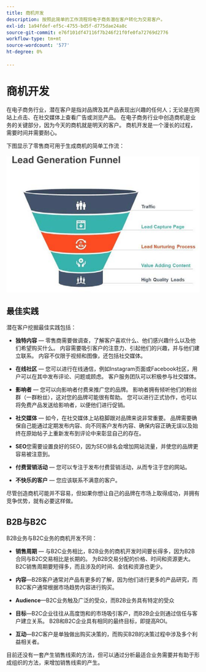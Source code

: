 ```yaml
---
title: 商机开发
description: 按照此简单的工作流程将电子商务潜在客户转化为交易客户。
exl-id: 1a94fdef-ef5c-4755-bd5f-d775dae24a8c
source-git-commit: e76f101df47116f7b246f21f0fe0fa72769d2776
workflow-type: tm+mt
source-wordcount: '577'
ht-degree: 0%

---
```


# 商机开发

在电子商务行业，潜在客户是指对品牌及其产品表现出兴趣的任何人；无论是在网站上点击、在社交媒体上查看广告或浏览产品。 在电子商务行业中创造商机是业务的关键部分，因为今天的商机就是明天的客户。 商机开发是一个漫长的过程，需要时间并需要耐心。

下图显示了零售商可用于生成商机的简单工作流：

![商机开发漏斗图](../../assets/playbooks/lead-generation-funnel.png)

## 最佳实践

潜在客户挖掘最佳实践包括：

- **独特内容** — 零售商需要做调查，了解客户喜欢什么、他们感兴趣什么以及他们希望购买什么。 内容需要吸引客户的注意力、引起他们的兴趣，并与他们建立联系。 内容不仅限于视频和图像，还包括社交媒体。

- **在线社区** — 您可以进行在线通信，例如Instagram页面或Facebook社区，用户可以在其中发布评论、问题或顾虑。 客户服务团队可以积极参与社交媒体。

- **影响者** — 您可以向影响者付费来推广您的品牌。 影响者拥有倾听他们的粉丝群（一群粉丝），这对您的品牌可能很有帮助。 您可以进行正式协作，也可以将免费产品发送给影响者，以便他们进行促销。

- **社交媒体** — 如今，在社交媒体上站稳脚跟对品牌来说非常重要。 品牌需要确保自己能通过定期发布内容、向不同客户发布内容、确保内容正确无误以及始终在原始帖子上重新发布到评论中来彰显自己的存在。

- **SEO**&#x200B;您需要设置良好的SEO，因为SEO排名会增加网站流量，并使您的品牌更容易被注意到。

- **付费营销活动** — 您可以专注于发布付费营销活动，从而专注于您的网站。

- **不快乐的客户** — 您应该联系不满意的客户。

尽管创造商机可能并不容易，但如果你想让自己的品牌在市场上取得成功，并拥有竞争优势，就有必要这样做。

## B2B与B2C

B2B业务与B2C业务的商机开发不同：

- **销售周期** — 与B2C业务相比，B2B业务的商机开发时间要长得多，因为B2B合同与B2C交易相比是长期的。 为B2B交易分配的价格、时间和资源更大。 B2C销售周期要短得多，而且涉及的时间、金钱和资源也更少。

- **内容**—B2B客户通常对产品有更多的了解，因为他们进行更多的产品研究，而B2C客户通常根据市场趋势内容进行购买。

- **Audience**—B2C业务触及广泛的受众，而B2B业务具有特定的受众

- **目标**—B2C企业往往从高度饱和的市场吸引客户，而B2B企业则通过信任与客户建立关系。 B2B和B2C企业具有相同的最终目标，即提高ROI。

- **互动**—B2C客户是单独做出购买决策的，而购买B2B的决策过程中涉及多个利益相关者。

目前还没有一套产生销售线索的方法，但可以通过分析最适合业务需要并有助于形成组织的方法，来增加销售线索的产生。

